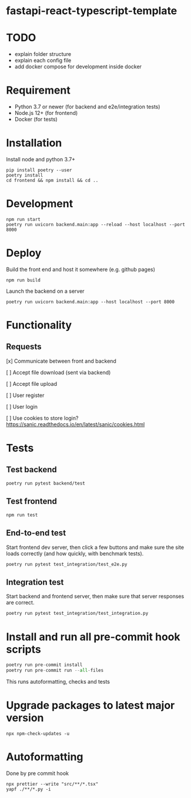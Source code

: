 # fastapi-react-typescript-template

# TODO
- explain folder structure
- explain each config file 
- add docker compose for development inside docker

# Requirement

- Python 3.7 or newer (for backend and e2e/integration tests)
- Node.js 12+ (for frontend)
- Docker (for tests)

# Installation

Install node and python 3.7+

```
pip install poetry --user
poetry install
cd frontend && npm install && cd ..
```

# Development

```
npm run start
poetry run uvicorn backend.main:app --reload --host localhost --port 8000
```

# Deploy

Build the front end and host it somewhere (e.g. github pages)

```
npm run build
```

Launch the backend on a server

```
poetry run uvicorn backend.main:app --host localhost --port 8000
```

# Functionality

## Requests

[x] Communicate between front and backend

[ ] Accept file download (sent via backend)

[ ] Accept file upload

[ ] User register

[ ] User login

[ ] Use cookies to store login? https://sanic.readthedocs.io/en/latest/sanic/cookies.html

# Tests

## Test backend

```
poetry run pytest backend/test
```

## Test frontend

```
npm run test
```

## End-to-end test

Start frontend dev server, then click a few buttons and make sure the site loads correctly (and how quickly, with benchmark tests).

```
poetry run pytest test_integration/test_e2e.py
```

## Integration test

Start backend and frontend server, then make sure that server responses are correct.

```
poetry run pytest test_integration/test_integration.py
```

# Install and run all pre-commit hook scripts

```py
poetry run pre-commit install
poetry run pre-commit run --all-files
```

This runs autoformatting, checks and tests

# Upgrade packages to latest major version
`npx npm-check-updates -u`

# Autoformatting

Done by pre commit hook

```
npx prettier --write "src/**/*.tsx"
yapf ./**/*.py -i
```
